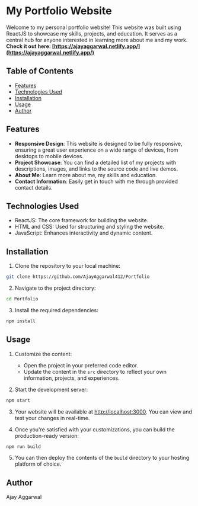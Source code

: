 # My Portfolio Website

Welcome to my personal portfolio website! This website was built using ReactJS to showcase my skills, projects, and education. It serves as a central hub for anyone interested in learning more about me and my work.
**Check it out here: [https://ajayaggarwal.netlify.app/](https://ajayaggarwal.netlify.app/)**

## Table of Contents

- [Features](#features)
- [Technologies Used](#technologies-used)
- [Installation](#installation)
- [Usage](#usage)
- [Author](#author)

## Features

- **Responsive Design**: This website is designed to be fully responsive, ensuring a great user experience on a wide range of devices, from desktops to mobile devices.
- **Project Showcase**: You can find a detailed list of my projects with descriptions, images, and links to the source code and live demos.
- **About Me**: Learn more about me, my skills and education.
- **Contact Information**: Easily get in touch with me through provided contact details.

## Technologies Used

- ReactJS: The core framework for building the website.
- HTML and CSS: Used for structuring and styling the website.
- JavaScript: Enhances interactivity and dynamic content.


## Installation

1. Clone the repository to your local machine:

```bash
git clone https://github.com/AjayAggarwal412/Portfolio
```

2. Navigate to the project directory:

```bash
cd Portfolio
```

3. Install the required dependencies:

```bash
npm install
```

## Usage

1. Customize the content:
   - Open the project in your preferred code editor.
   - Update the content in the `src` directory to reflect your own information, projects, and experiences.

2. Start the development server:

```bash
npm start
```

3. Your website will be available at [http://localhost:3000](http://localhost:3000). You can view and test your changes in real-time.

4. Once you're satisfied with your customizations, you can build the production-ready version:

```bash
npm run build
```

5. You can then deploy the contents of the `build` directory to your hosting platform of choice.


## Author
Ajay Aggarwal
